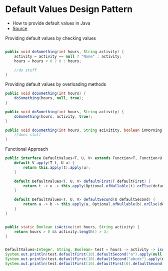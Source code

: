 # Default Values Design Pattern

- How to provide default values in Java
- [Source](https://dzone.com/articles/functional-default-arguments-part-two)

Providing default values by checking values

```java

public void doSomething(int hours, String activity) {
    activity = activity == null ? "None" : activity;
    hours = hours < 0 ? 0 : hours;

    //do stuff
}
```

Providing default values by overloading methods

```java
public void doSomething(int hours) {
    doSomething(hours, null, true);
}

public void doSomething(int hours, String activity) {
    doSomething(hours, activity, true);
}

public void doSomething(int hours, String acivitity, boolean inMorning) {
    //does stuff
}
```

Functional Approach

```java
public interface DefaultValues<T, U, V> extends Function<T, Function<U, V>> {
    default V apply(T t, U u) {
        return this.apply(t).apply(u);
    }

    default DefaultValues<T, U, V> defaultFirst(T defaultFirst) {
        return t -> u -> this.apply(Optional.ofNullable(t).orElse(defaultFirst), u);
    }

    default DefaultValues<T, U, V> defaultSecond(U defaultSecond) {
        return a -> b -> this.apply(a, Optional.ofNullable(b).orElse(defaultSecond));
    }
}


public static Boolean isActive(int hours, String activity) {
    return hours > 0 && activity.length() > 3;
}


DefaultValues<Integer, String, Boolean> test = hours -> activity -> isActive(hours, activity);
System.out.println(test.defaultFirst(10).defaultSecond("a").apply(null, null));
System.out.println(test.defaultFirst(10).defaultSecond("abcdc").apply(null, null);
System.out.println(test.defaultFirst(10).defaultFirst(0).defaultSecond("abcdc").apply(null, null));
```
